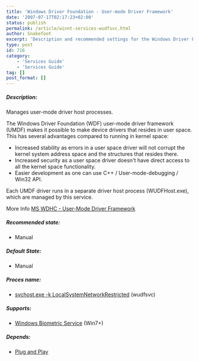```yaml
---
title: 'Windows Driver Foundation - User-mode Driver Framework'
date: '2007-07-17T02:17:23+02:00'
status: publish
permalink: /article/winnt-services-wudfsvc.html
author: Snakefoot
excerpt: 'Description and recommended settings for the Windows Driver Foundation - User-mode Driver Framework service.'
type: post
id: 716
category:
    - 'Services Guide'
    - 'Services Guide'
tag: []
post_format: []
---
```

##### Description:

 Manages user-mode driver host processes.  
  
 The Windows Driver Foundation (WDF) user-mode driver framework (UMDF) makes it possible to make device drivers that resides in user space. This has several advantages compared to running in kernel space:
- Increased stability as errors in a user space driver will not corrupt the kernel system address space and the structures that resides there.
- Increased security as a user space driver doesn't have direct access to all the kernel space functionality.
- Easier development as one can use C++ / User-mode-debugging / Win32 API.
 
 Each UMDF driver runs in a separate driver host process (WUDFHost.exe), which are managed by this service.  
  
 More Info [MS WDHC - User-Mode Driver Framework](http://www.microsoft.com/whdc/driver/wdf/UMDF_Intro.mspx "Introduction to the WDF User-Mode Driver Framework")
 
##### Recommended state:

- Manual

##### Default State:

- Manual

##### Proces name:

- [svchost.exe -k LocalSystemNetworkRestricted](/article/winnt-services-wrapper.html) (wudfsvc)

##### Supports:

- [Windows Biometric Service](/article/winnt-services-wbiosrvc.html) (Win7+)

##### Depends:

- [Plug and Play](/article/winnt-services-plugplay.html)